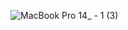 ![MacBook Pro 14_ - 1 (3)](https://github.com/user-attachments/assets/7386e13f-64d5-48bd-9be9-e3766163054f)
